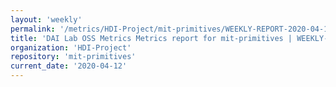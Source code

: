 ```yaml
---
layout: 'weekly'
permalink: '/metrics/HDI-Project/mit-primitives/WEEKLY-REPORT-2020-04-12'
title: 'DAI Lab OSS Metrics Metrics report for mit-primitives | WEEKLY-REPORT-2020-04-12'
organization: 'HDI-Project'
repository: 'mit-primitives'
current_date: '2020-04-12'
---
```

